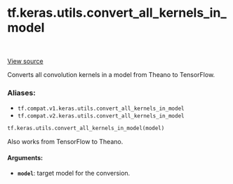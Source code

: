 <div itemscope itemtype="http://developers.google.com/ReferenceObject">
<meta itemprop="name" content="tf.keras.utils.convert_all_kernels_in_model" />
<meta itemprop="path" content="Stable" />
</div>

# tf.keras.utils.convert_all_kernels_in_model

<!-- Insert buttons -->

<table class="tfo-notebook-buttons tfo-api" align="left">
</table>

<a target="_blank" href="/code/stable/tensorflow/python/keras/utils/layer_utils.py">View source</a>



<!-- Start diff -->
Converts all convolution kernels in a model from Theano to TensorFlow.

### Aliases:

* `tf.compat.v1.keras.utils.convert_all_kernels_in_model`
* `tf.compat.v2.keras.utils.convert_all_kernels_in_model`


``` python
tf.keras.utils.convert_all_kernels_in_model(model)
```



<!-- Placeholder for "Used in" -->

Also works from TensorFlow to Theano.

#### Arguments:


* <b>`model`</b>: target model for the conversion.